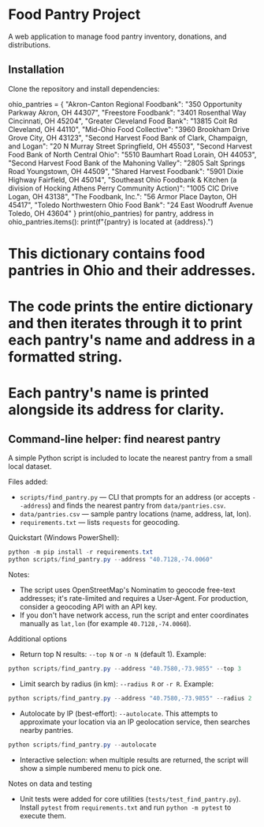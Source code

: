# Food Pantry Project

A web application to manage food pantry inventory, donations, and distributions.

## Installation

Clone the repository and install dependencies:
<!-- 
Printing the entire dictionary before iterating allows us to see the full contents at once, 
while iterating provides a detailed view of each key-value pair. 
Both outputs are useful for debugging and understanding the data structure.
-->
ohio_pantries = {
    "Akron-Canton Regional Foodbank": "350 Opportunity Parkway Akron, OH 44307",
    "Freestore Foodbank": "3401 Rosenthal Way Cincinnati, OH 45204",
    "Greater Cleveland Food Bank": "13815 Coit Rd Cleveland, OH 44110",
    "Mid-Ohio Food Collective": "3960 Brookham Drive Grove City, OH 43123",
    "Second Harvest Food Bank of Clark, Champaign, and Logan": "20 N Murray Street Springfield, OH 45503",
    "Second Harvest Food Bank of North Central Ohio": "5510 Baumhart Road Lorain, OH 44053",
    "Second Harvest Food Bank of the Mahoning Valley": "2805 Salt Springs Road Youngstown, OH 44509",
    "Shared Harvest Foodbank": "5901 Dixie Highway Fairfield, OH 45014",
    "Southeast Ohio Foodbank & Kitchen (a division of Hocking Athens Perry Community Action)": "1005 CIC Drive Logan, OH 43138",
    "The Foodbank, Inc.": "56 Armor Place Dayton, OH 45417",
    "Toledo Northwestern Ohio Food Bank": "24 East Woodruff Avenue Toledo, OH 43604"
}
print(ohio_pantries)
for pantry, address in ohio_pantries.items():
    print(f"{pantry} is located at {address}.")
# This dictionary contains food pantries in Ohio and their addresses.  
# The code prints the entire dictionary and then iterates through it to print each pantry's name and address in a formatted string.
# Each pantry's name is printed alongside its address for clarity.

## Command-line helper: find nearest pantry

A simple Python script is included to locate the nearest pantry from a small local dataset.

Files added:
- `scripts/find_pantry.py` — CLI that prompts for an address (or accepts `--address`) and finds the nearest pantry from `data/pantries.csv`.
- `data/pantries.csv` — sample pantry locations (name, address, lat, lon).
- `requirements.txt` — lists `requests` for geocoding.

Quickstart (Windows PowerShell):

```powershell
python -m pip install -r requirements.txt
python scripts/find_pantry.py --address "40.7128,-74.0060"
```

Notes:
- The script uses OpenStreetMap's Nominatim to geocode free-text addresses; it's rate-limited and requires a User-Agent. For production, consider a geocoding API with an API key.
- If you don't have network access, run the script and enter coordinates manually as `lat,lon` (for example `40.7128,-74.0060`).

Additional options

- Return top N results: `--top N` or `-n N` (default 1). Example:

```powershell
python scripts/find_pantry.py --address "40.7580,-73.9855" --top 3
```

- Limit search by radius (in km): `--radius R` or `-r R`. Example:

```powershell
python scripts/find_pantry.py --address "40.7580,-73.9855" --radius 2
```

- Autolocate by IP (best-effort): `--autolocate`. This attempts to approximate your location via an IP geolocation service, then searches nearby pantries.

```powershell
python scripts/find_pantry.py --autolocate
```

- Interactive selection: when multiple results are returned, the script will show a simple numbered menu to pick one.

Notes on data and testing
- Unit tests were added for core utilities (`tests/test_find_pantry.py`). Install `pytest` from `requirements.txt` and run `python -m pytest` to execute them.

